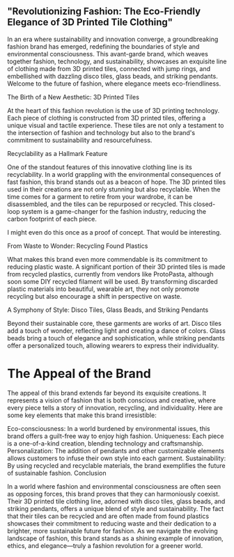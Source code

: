 ## "Revolutionizing Fashion: The Eco-Friendly Elegance of 3D Printed Tile Clothing"

In an era where sustainability and innovation converge, a groundbreaking fashion brand has emerged, redefining the boundaries of style and environmental consciousness. This avant-garde brand, which weaves together fashion, technology, and sustainability, showcases an exquisite line of clothing made from 3D printed tiles, connected with jump rings, and embellished with dazzling disco tiles, glass beads, and striking pendants. Welcome to the future of fashion, where elegance meets eco-friendliness.

The Birth of a New Aesthetic: 3D Printed Tiles

At the heart of this fashion revolution is the use of 3D printing technology. Each piece of clothing is constructed from 3D printed tiles, offering a unique visual and tactile experience. These tiles are not only a testament to the intersection of fashion and technology but also to the brand's commitment to sustainability and resourcefulness.

Recyclability as a Hallmark Feature

One of the standout features of this innovative clothing line is its recyclability. In a world grappling with the environmental consequences of fast fashion, this brand stands out as a beacon of hope. The 3D printed tiles used in their creations are not only stunning but also recyclable. When the time comes for a garment to retire from your wardrobe, it can be disassembled, and the tiles can be repurposed or recycled. This closed-loop system is a game-changer for the fashion industry, reducing the carbon footprint of each piece.

I might even do this once as a proof of concept. That would be interesting.

From Waste to Wonder: Recycling Found Plastics

What makes this brand even more commendable is its commitment to reducing plastic waste. A significant portion of their 3D printed tiles is made from recycled plastics, currently from vendors like ProtoPasta, although soon some DIY recycled filament will be used. By transforming discarded plastic materials into beautiful, wearable art, they not only promote recycling but also encourage a shift in perspective on waste.

A Symphony of Style: Disco Tiles, Glass Beads, and Striking Pendants

Beyond their sustainable core, these garments are works of art. Disco tiles add a touch of wonder, reflecting light and creating a dance of colors. Glass beads bring a touch of elegance and sophistication, while striking pendants offer a personalized touch, allowing wearers to express their individuality.

# The Appeal of the Brand

The appeal of this brand extends far beyond its exquisite creations. It represents a vision of fashion that is both conscious and creative, where every piece tells a story of innovation, recycling, and individuality. Here are some key elements that make this brand irresistible:

Eco-consciousness: In a world burdened by environmental issues, this brand offers a guilt-free way to enjoy high fashion.
Uniqueness: Each piece is a one-of-a-kind creation, blending technology and craftsmanship.
Personalization: The addition of pendants and other customizable elements allows customers to infuse their own style into each garment.
Sustainability: By using recycled and recyclable materials, the brand exemplifies the future of sustainable fashion.
Conclusion

In a world where fashion and environmental consciousness are often seen as opposing forces, this brand proves that they can harmoniously coexist. Their 3D printed tile clothing line, adorned with disco tiles, glass beads, and striking pendants, offers a unique blend of style and sustainability. The fact that their tiles can be recycled and are often made from found plastics showcases their commitment to reducing waste and their dedication to a brighter, more sustainable future for fashion. As we navigate the evolving landscape of fashion, this brand stands as a shining example of innovation, ethics, and elegance—truly a fashion revolution for a greener world.
